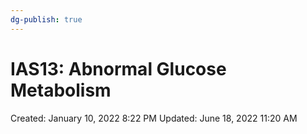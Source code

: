 ```yaml
---
dg-publish: true
---
```


# IAS13: Abnormal Glucose Metabolism

Created: January 10, 2022 8:22 PM
Updated: June 18, 2022 11:20 AM